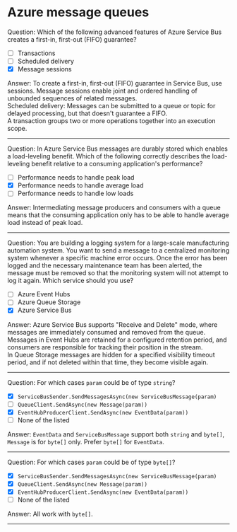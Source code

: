 # Azure message queues

Question: Which of the following advanced features of Azure Service Bus creates a first-in, first-out (FIFO) guarantee?

- [ ] Transactions
- [ ] Scheduled delivery
- [x] Message sessions

Answer: To create a first-in, first-out (FIFO) guarantee in Service Bus, use sessions. Message sessions enable joint and ordered handling of unbounded sequences of related messages.  
Scheduled delivery: Messages can be submitted to a queue or topic for delayed processing, but that doesn't guarantee a FIFO.  
A transaction groups two or more operations together into an execution scope.

---

Question: In Azure Service Bus messages are durably stored which enables a load-leveling benefit. Which of the following correctly describes the load-leveling benefit relative to a consuming application's performance?

- [ ] Performance needs to handle peak load
- [x] Performance needs to handle average load
- [ ] Performance needs to handle low loads

Answer: Intermediating message producers and consumers with a queue means that the consuming application only has to be able to handle average load instead of peak load.

---

Question: You are building a logging system for a large-scale manufacturing automation system. You want to send a message to a centralized monitoring system whenever a specific machine error occurs. Once the error has been logged and the necessary maintenance team has been alerted, the message must be removed so that the monitoring system will not attempt to log it again. Which service should you use?

- [ ] Azure Event Hubs
- [ ] Azure Queue Storage
- [x] Azure Service Bus

Answer: Azure Service Bus supports "Receive and Delete" mode, where messages are immediately consumed and removed from the queue.  
Messages in Event Hubs are retained for a configured retention period, and consumers are responsible for tracking their position in the stream.  
In Queue Storage messages are hidden for a specified visibility timeout period, and if not deleted within that time, they become visible again.

---

Question: For which cases `param` could be of type `string`?

- [x] `ServiceBusSender.SendMessagesAsync(new ServiceBusMessage(param)`
- [ ] `QueueClient.SendAsync(new Message(param))`
- [x] `EventHubProducerClient.SendAsync(new EventData(param))`
- [ ] None of the listed

Answer: `EventData` and `ServiceBusMessage` support both `string` and `byte[]`, `Message` is for `byte[]` only. Prefer `byte[]` for `EventData`.

---

Question: For which cases `param` could be of type `byte[]`?

- [x] `ServiceBusSender.SendMessagesAsync(new ServiceBusMessage(param)`
- [x] `QueueClient.SendAsync(new Message(param))`
- [x] `EventHubProducerClient.SendAsync(new EventData(param))`
- [ ] None of the listed

Answer: All work with `byte[]`.

---
